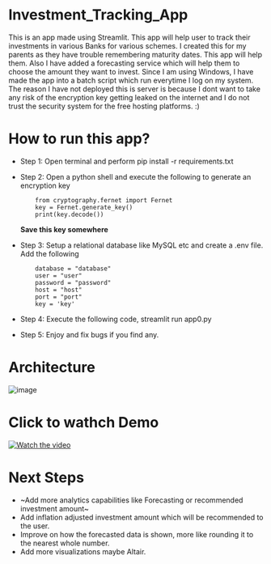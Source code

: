 # Investment_Tracking_App
This is an app made using Streamlit. This app will help user to track their investments in various Banks for various schemes. I created this for my parents as they have trouble remembering maturity dates. This app will help them. Also I have added a forecasting service which will help them to choose the amount they want to invest. 
Since I am using Windows, I have made the app into a batch script which run everytime I log on my system. The reason I have not deployed this is server is because I dont want to take any risk of the encryption key getting leaked on the internet and I do not trust the security system for the free hosting platforms. :)
# How to run this app?
  - Step 1: Open terminal and perform pip install -r requirements.txt
  - Step 2: Open a python shell and execute the following to generate an encryption key  

            from cryptography.fernet import Fernet
            key = Fernet.generate_key()
            print(key.decode())
      **Save this key somewhere**
  - Step 3: Setup a relational database like MySQL etc and create a .env file. Add the following  
  
            database = "database"
            user = "user"
            password = "password"
            host = "host"
            port = "port"
            key = 'key'
            
  - Step 4: Execute the following code, streamlit run app0.py
  - Step 5: Enjoy and fix bugs if you find any.

# Architecture
![image](https://user-images.githubusercontent.com/48247827/169636090-51d29da9-8ac7-4bd4-94a4-473fd9c08bc7.png)

# Click to wathch Demo

[![Watch the video](https://img.youtube.com/vi/cgE5kb6Xjys/maxresdefault.jpg)](https://youtu.be/cgE5kb6Xjys)

# Next Steps
  - ~Add more analytics capabilities like Forecasting or recommended investment amount~
  - Add inflation adjusted investment amount which will be recommended to the user.
  - Improve on how the forecasted data is shown, more like rounding it to the nearest whole number.
  - Add more visualizations maybe Altair.

